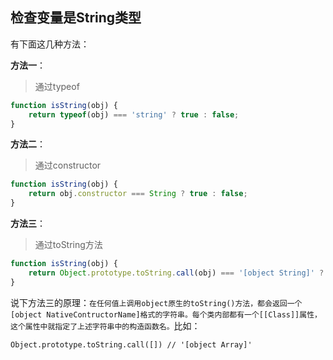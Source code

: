 ## 检查变量是String类型

有下面这几种方法：

**方法一**：

> 通过typeof

```javascript
function isString(obj) {
    return typeof(obj) === 'string' ? true : false;
}
```

**方法二**：

> 通过constructor

```javascript
function isString(obj) {
    return obj.constructor === String ? true : false;
}
```

**方法三**：

> 通过toString方法

```javascript
function isString(obj) {
    return Object.prototype.toString.call(obj) === '[object String]' ? true : false;
}
```

说下方法三的原理：`在任何值上调用object原生的toString()方法，都会返回一个[object NativeContructorName]格式的字符串。每个类内部都有一个[[Class]]属性，这个属性中就指定了上述字符串中的构造函数名。`比如：

`Object.prototype.toString.call([]) // '[object Array]'`